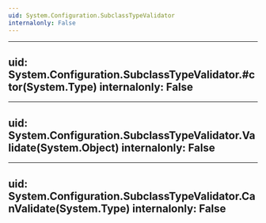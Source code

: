 ```yaml
---
uid: System.Configuration.SubclassTypeValidator
internalonly: False
---
```


---
uid: System.Configuration.SubclassTypeValidator.#ctor(System.Type)
internalonly: False
---

---
uid: System.Configuration.SubclassTypeValidator.Validate(System.Object)
internalonly: False
---

---
uid: System.Configuration.SubclassTypeValidator.CanValidate(System.Type)
internalonly: False
---
